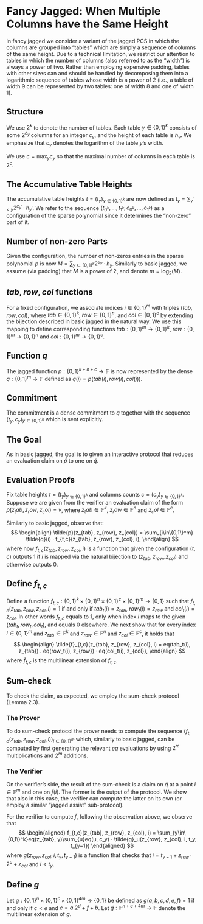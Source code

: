 # Fancy Jagged: When Multiple Columns have the Same Height
In fancy jagged we consider a variant of the jagged PCS in which the columns are grouped into “tables” which are simply a sequence of columns of the same height. Due to a technical limitation, we restrict our attention to tables in which the number of columns (also referred to as the “width”) is always a power of two. Rather than employing expensive padding, tables with other sizes can and should be handled by decomposing them into a logarithmic sequence of tables whose width is a power of 2 (i.e., a table of width 9 can be represented by two tables: one of width 8 and one of width 1).

## Structure
We use $2^k$ to denote the number of tables. Each table $y \in \{0, 1\}^k$ consists of some $2^{c_y}$ columns for an integer $c_y$, and the height of each table is $h_y$. We emphasize that $c_y$ denotes the logarithm of the table $y$’s width.

We use $c = \max_y c_y$ so that the maximal number of columns in each table is $2^c$.

## The Accumulative Table Heights
The accumulative table heights $t = (t_y)_{y\in\{0,1\}^k}$ are now defined as $t_y = \sum_{y^{\prime}<y} 2^{c_{y^{\prime}}} · h_{y^{\prime}}$. We
refer to the sequence $(t_{0^k},\dots, t_{1^k}, c_{0^k},\dots, c_{1^k})$ as a configuration of the sparse polynomial since it determines the “non-zero” part of it.

## Number of non-zero Parts
Given the configuration, the number of non-zeros entries in the sparse polynomial $p$ is now
$M = \sum_{y\in\{0,1\}^k} 2^{c_y} · h_y$. Similarly to basic jagged, we assume (via padding) that $M$ is a power of 2, and denote $m = \log_2(M)$.

## $tab, row, col$ functions
For a fixed configuration, we associate indices $i \in \{0, 1\}^m$ with triples $(tab, row, col)$, where
$tab \in \{0, 1\}^k$, $row \in \{0, 1\}^n$, and $col \in \{0, 1\}^c$ by extending the bijection described in basic jagged in the natural way. We use this mapping to define corresponding functions $tab : \{0, 1\}^m \rightarrow \{0, 1\}^k$,
$row : \{0, 1\}^m \rightarrow \{0, 1\}^n$ and $col : \{0, 1\}^m \rightarrow \{0, 1\}^c$.

## Function $q$
The jagged function $p : \{0, 1\}^{k+n+c} \rightarrow \mathbb{F}$ is now represented by the dense $q : \{0, 1\}^m \rightarrow \mathbb{F}$ defined as $q(i) = p(tab(i), row(i), col(i))$.

## Commitment
The commitment is a dense commitment to $q$ together with the sequence $\big(t_y, c_y\big)_{y\in\{0,1\}^k}$ which is sent explicitly.

## The Goal
As in basic jagged, the goal is to given an interactive protocol that reduces an evaluation claim on $\tilde{p}$ to one on $\tilde{q}$.

## Evaluation Proofs
Fix table heights $t = \big(t_y\big)_{y\in\{0,1\}^k}$ and columns counts $c = \big(c_y\big)_{y\in\{0,1\}^k}$.
Suppose we are given from the verifier an evaluation claim of the form $\tilde{p}(z_tab, z_row, z_col) = v$, where $z_tab \in \mathbb{F}^k$, $z_row \in \mathbb{F}^n$ and $z_col \in \mathbb{F}^c$.

Similarly to basic jagged, observe that:
$$
\begin{align}
    \tilde{p}(z_{tab}, z_{row}, z_{col}) = \sum_{i\in\{0,1\}^m} \tilde{q}(i) · f_{t,c}(z_{tab}, z_{row}, z_{col}, i),
\end{align}
$$
where now $f_{t,c}(z_{tab}, z_{row}, z_{col}, i)$ is a function that given the configuration $(t, c)$ outputs 1 if $i$ is mapped via the natural bijection to $(z_{tab}, z_{row}, z_{col})$ and otherwise outputs 0.


## Define $f_{t,c}$
Define a function $f_{t,c} : \{0, 1\}^k \times \{0, 1\}^n \times \{0, 1\}^c \times \{0, 1\}^m \rightarrow \{0, 1\}$ such that $f_{t,c}(z_{tab}, z_{row}, z_{col}, i) = 1$ if and only if $tab_t(i) = z_{tab}$, $row_t(i) = z_{row}$ and $col_t(i) = z_{col}$. In other words $f_{t,c}$ equals to 1, only when index $i$ maps to the given $(tab_t, row_t, col_t)$, and equals 0 elsewhere. We next show that for every index $i \in \{0, 1\}^m$ and $z_{tab} \in \mathbb{F}^k$ and $z_{row} \in \mathbb{F}^n$ and $z_{col} \in \mathbb{F}^c$, it holds that
$$
\begin{align}
    \tilde{f}_{t,c}(z_{tab}, z_{row}, z_{col}, i) = eq(tab_t(i), z_{tab}) . eq(row_t(i), z_{row}) · eq(col_t(i), z_{col}),
\end{align}
$$
where $\tilde{f}_{t,c}$ is the multilinear extension of $f_{t,c}$.

## Sum-check
To check the claim, as expected, we employ the sum-check protocol (Lemma 2.3). 
### The Prover
To do sum-check protocol the prover needs to compute the sequence $\big(f_{t,c}(z_{tab}, z_{row}, z_{col}, i)\big)_{i\in\{0,1\}^m}$ which, similarly to basic jagged, can be computed by first generating the relevant $eq$ evaluations by using $2^m$ multiplications and $2^m$ additions.

### The Verifier
On the verifier’s side, the result of the sum-check is a claim on $\tilde{q}$ at a point $i \in \mathbb{F}^m$ and one on $\tilde{f}(i)$. The former is the output of the protocol. We show that also in this case, the verifier can compute the latter on its own (or employ a similar “jagged assist” sub-protocol).

For the verifier to compute $\tilde{f}$, following the observation above, we observe that
$$
\begin{aligned}
   f_{t,c}(z_{tab}, z_{row}, z_{col}, i) = \sum_{y\in\{0,1\}^k}eq(z_{tab}, y)\sum_{u}eq(u, c_y) · \tilde{g}_u(z_{row}, z_{col}, i, t_y, t_{y−1})
\end{aligned}
$$
where $g(z_{row}, z_{col}, i, t_y, t_{y−1})$ is a function that checks that $i = t_{y−1} + z_{row} · 2^u + z_{col}$ and $i < t_y$.

## Define $g$
Let $g : \{0, 1\}^n \times \{0, 1\}^c \times \{0, 1\}^{4m} \rightarrow \{0, 1\}$ be defined as $g(a, b, c, d, e, f) = 1$ if and only if $c < e$ and $c = a. 2^d + f + b$.
Let $\tilde{g} : \mathbb{F}^{n+c+4m} \rightarrow \mathbb{F}$ denote the multilinear extension of $g$.